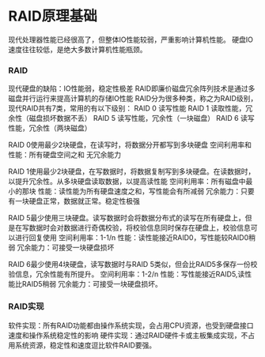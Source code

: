  # RAID原理基础
现代处理器性能已经很高了，但整体IO性能较弱，严重影响计算机性能。
硬盘IO速度往往较低，是绝大多数计算机性能瓶颈。

### RAID
现代硬盘的缺陷：IO性能弱，稳定性极差
RAID即廉价磁盘冗余阵列技术是通过多磁盘并行运行来提高计算机的存储IO性能
RAID分为很多种类，称之为RAID级别，现代RAID共有7类，常用的有以下级别：
RAID 0  读写性能
RAID 1  读取性能，冗余性（磁盘损坏数据不丢）
RAID 5  读写性能，冗余性（一块磁盘）
RAID 6  读写性能，冗余性（两块磁盘）

RAID 0使用最少2块硬盘，在读写时，将数据分开都写到多块硬盘
空间利用率和性能：所有硬盘空间之和
无冗余能力

RAID 1使用最少2块硬盘，在写数据时，将数据复制写到多块硬盘。在读数据时，以提升冗余性。从多块硬盘读取数据，以提高读性能
空间利用率：所有磁盘中最小的那块
性能：读性能为所有硬盘速度之和，写性能会有所减弱
冗余能力：只要有一块硬盘正常，数据就正常。稳定性极强

RAID 5最少使用三块硬盘。读写数据时会将数据分布式的读写在所有硬盘上，但是在写数据时会对数据进行奇偶校验，将校验信息同时保存在硬盘上，校验信息可以进行回复使用
空间利用率：1-1/n
性能：读性能接近RAID0，写性能较RAID0稍弱
冗余能力：可接受一块硬盘损坏

RAID 6最少使用4块硬盘，读写数据时与RAID 5类似，但会比RAID5多保存一份校验信息，冗余性能有所提升。
空间利用率：1-2/n
性能：写性能接近RAID5,读性能比RAID5稍弱
冗余能力：可接受一块硬盘损坏。

### RAID实现
软件实现：所有RAID功能都由操作系统实现，会占用CPU资源，也受到硬盘接口速度和操作系统稳定性的影响
硬件实现：通过RAID硬件卡或主板集成实现，不占用系统资源，稳定性和速度逗比软件RAID要强。